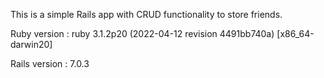 This is a simple Rails app with CRUD functionality to store friends.

Ruby version : ruby 3.1.2p20 (2022-04-12 revision 4491bb740a) [x86_64-darwin20]

Rails version : 7.0.3

